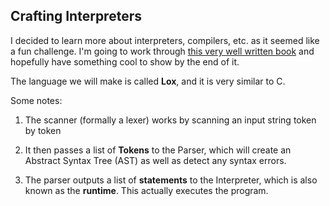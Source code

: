 ## Crafting Interpreters

I decided to learn more about interpreters, compilers, etc. as it seemed like a fun challenge. I'm going to work through [this very well written book](https://github.com/munificent/craftinginterpreters) and hopefully have something cool to show by the end of it.

The language we will make is called **Lox**, and it is very similar to C.

Some notes:

1. The scanner (formally a lexer) works by scanning an input string token by token

2. It then passes a list of **Tokens** to the Parser, which will create an Abstract Syntax Tree (AST) as well as detect any syntax errors.

3. The parser outputs a list of **statements** to the Interpreter, which is also known as the **runtime**. This actually executes the program.
